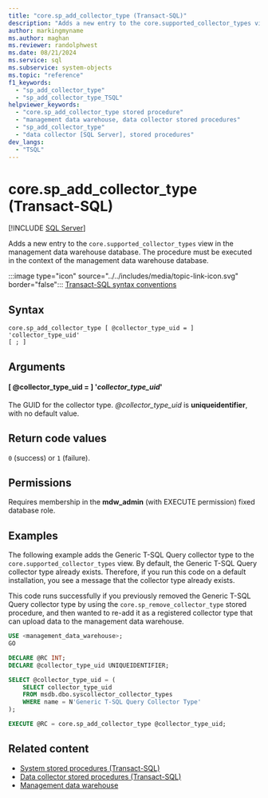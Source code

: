 ```yaml
---
title: "core.sp_add_collector_type (Transact-SQL)"
description: "Adds a new entry to the core.supported_collector_types view in the management data warehouse database."
author: markingmyname
ms.author: maghan
ms.reviewer: randolphwest
ms.date: 08/21/2024
ms.service: sql
ms.subservice: system-objects
ms.topic: "reference"
f1_keywords:
  - "sp_add_collector_type"
  - "sp_add_collector_type_TSQL"
helpviewer_keywords:
  - "core.sp_add_collector_type stored procedure"
  - "management data warehouse, data collector stored procedures"
  - "sp_add_collector_type"
  - "data collector [SQL Server], stored procedures"
dev_langs:
  - "TSQL"
---
```

# core.sp_add_collector_type (Transact-SQL)

[!INCLUDE [SQL Server](../../includes/applies-to-version/sqlserver.md)]

Adds a new entry to the `core.supported_collector_types` view in the management data warehouse database. The procedure must be executed in the context of the management data warehouse database.

:::image type="icon" source="../../includes/media/topic-link-icon.svg" border="false"::: [Transact-SQL syntax conventions](../../t-sql/language-elements/transact-sql-syntax-conventions-transact-sql.md)

## Syntax

```syntaxsql
core.sp_add_collector_type [ @collector_type_uid = ] 'collector_type_uid'
[ ; ]
```

## Arguments

#### [ @collector_type_uid = ] '*collector_type_uid*'

The GUID for the collector type. *@collector_type_uid* is **uniqueidentifier**, with no default value.

## Return code values

`0` (success) or `1` (failure).

## Permissions

Requires membership in the **mdw_admin** (with EXECUTE permission) fixed database role.

## Examples

The following example adds the Generic T-SQL Query collector type to the `core.supported_collector_types` view. By default, the Generic T-SQL Query collector type already exists. Therefore, if you run this code on a default installation, you see a message that the collector type already exists.

This code runs successfully if you previously removed the Generic T-SQL Query collector type by using the `core.sp_remove_collector_type` stored procedure, and then wanted to re-add it as a registered collector type that can upload data to the management data warehouse.

```sql
USE <management_data_warehouse>;
GO

DECLARE @RC INT;
DECLARE @collector_type_uid UNIQUEIDENTIFIER;

SELECT @collector_type_uid = (
    SELECT collector_type_uid
    FROM msdb.dbo.syscollector_collector_types
    WHERE name = N'Generic T-SQL Query Collector Type'
);

EXECUTE @RC = core.sp_add_collector_type @collector_type_uid;
```

## Related content

- [System stored procedures (Transact-SQL)](system-stored-procedures-transact-sql.md)
- [Data collector stored procedures (Transact-SQL)](data-collector-stored-procedures-transact-sql.md)
- [Management data warehouse](../data-collection/management-data-warehouse.md)

